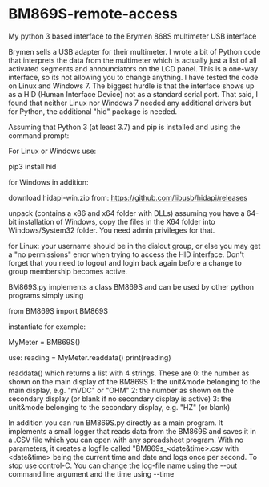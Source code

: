 # BM869S-remote-access
My python 3 based interface to the Brymen 868S multimeter USB interface 

Brymen sells a USB adapter for their multimeter. I wrote a bit of Python code that interprets the data from the multimeter which is actually just a list of all activated segments and announciators on the LCD panel. This is a one-way interface, so its not allowing you to change anything.  I have tested the code on Linux and Windows 7.
The biggest hurdle is that the interface shows up as a HID (Human Interface Device) not as a standard serial port. That said, I found that neither Linux nor Windows 7 needed any additional drivers but for Python, the additional "hid" package is needed.

Assuming that Python 3 (at least 3.7) and pip is installed and using the command prompt:

For Linux or Windows use:
   
   pip3 install hid

for Windows in addition:

   download hidapi-win.zip from: https://github.com/libusb/hidapi/releases

   unpack (contains a x86 and x64 folder with DLLs)
   assuming you have a 64-bit installation of Windows, copy the files in the X64 folder into Windows/System32 folder. You need admin privileges for that.
 
for Linux: your username should be in the dialout group, or else you may get a "no permissions" error when trying to access the HID interface. Don't forget that you need to logout and login back again before a change to group membership becomes active. 

BM869S.py implements a class BM869S and can be used by other python programs simply using

  from BM869S import BM869S
  
instantiate for example:

  MyMeter = BM869S()
  
use: 
  reading = MyMeter.readdata()
  print(reading)
    
readdata() which returns a list with 4 strings. These are 
0: the number as shown on the main display of the BM869S
1: the unit&mode belonging to the main display, e.g. "mVDC" or "OHM"
2: the number as shown on the secondary display (or blank if no secondary display is active)
3: the unit&mode belonging to the secondary display, e.g. "HZ" (or blank)


In addition you can run BM869S.py directly as a main program. It implements a small logger that reads data from the BM869S and saves it in a .CSV file which you can open with any spreadsheet program.  With no parameters, it creates a logfile called "BM869s_<date&time>.csv  with <date&time> being the current time and date and logs once per second. To stop use control-C. You can change the log-file name using the --out command line argument and the time using --time 
